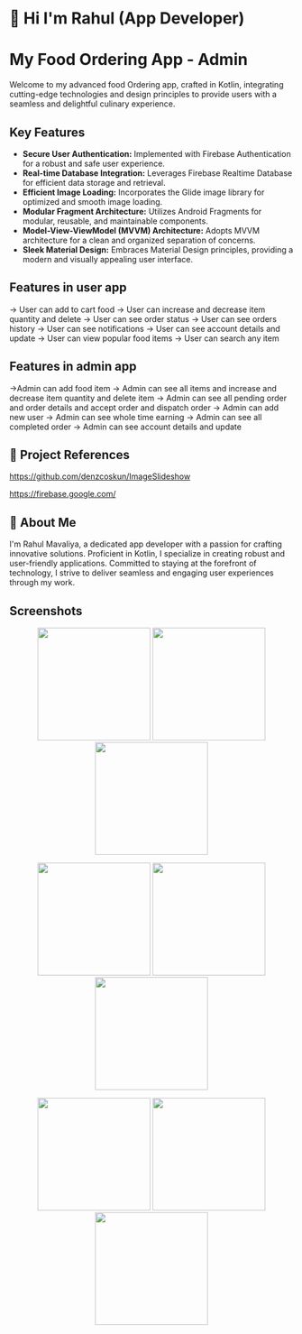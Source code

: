 # 👋 Hi I'm Rahul (App Developer) 
# My Food Ordering App - Admin

Welcome to my advanced food Ordering app, crafted in Kotlin, integrating cutting-edge technologies and design principles to provide users with a seamless and delightful culinary experience.

## Key Features

- **Secure User Authentication:** Implemented with Firebase Authentication for a robust and safe user experience.
- **Real-time Database Integration:** Leverages Firebase Realtime Database for efficient data storage and retrieval.
- **Efficient Image Loading:** Incorporates the Glide image library for optimized and smooth image loading.
- **Modular Fragment Architecture:** Utilizes Android Fragments for modular, reusable, and maintainable components.
- **Model-View-ViewModel (MVVM) Architecture:** Adopts MVVM architecture for a clean and organized separation of concerns.
- **Sleek Material Design:** Embraces Material Design principles, providing a modern and visually appealing user interface.

## Features in user app
-> User can add to cart food
-> User can increase and decrease item quantity and delete
-> User can see order status
-> User can see orders history
-> User can see notifications
-> User can see account details and update
-> User can view popular food items
-> User can search any item

## Features in admin app
->Admin can add food item
-> Admin can see all items and increase and decrease item quantity and delete item
-> Admin can see all pending order and order details and accept order and dispatch order
-> Admin can add new user
-> Admin can see whole time earning
-> Admin can see all completed order
-> Admin can see account details and update

## 🔗 Project References

https://github.com/denzcoskun/ImageSlideshow

https://firebase.google.com/

## 🚀 About Me
I'm Rahul Mavaliya, a dedicated app developer with a passion for crafting innovative solutions. Proficient in Kotlin, I specialize in creating robust and user-friendly applications. Committed to staying at the forefront of technology, I strive to deliver seamless and engaging user experiences through my work.

## Screenshots

<p align="center">
<img src = "images/Screenshot_2024-07-23-14-06-06-25_cfb84732741e261cd709eb661cba9ad8.jpg" width = "200">
<img src = "images/Screenshot_2024-07-23-14-06-39-59_f7aa348215f5d566f9e4ca860f474209.jpg" width = "200">
<img src = "images/Screenshot_2024-07-23-14-06-12-42_cfb84732741e261cd709eb661cba9ad8.jpg" width = "200">
</p>

<p align="center">
<img src = "images/Screenshot_2024-07-23-14-05-05-64_cfb84732741e261cd709eb661cba9ad8.jpg" width = "200">
<img src = "images/Screenshot_2024-07-23-14-05-10-47_cfb84732741e261cd709eb661cba9ad8.jpg" width = "200">
<img src = "images/Screenshot_2024-07-23-14-05-15-23_cfb84732741e261cd709eb661cba9ad8.jpg" width = "200">
</p>

<p align="center">
<img src = "images/Screenshot_2024-07-23-14-05-33-60_cfb84732741e261cd709eb661cba9ad8.jpg" width = "200">
<img src = "images/Screenshot_2024-07-23-14-05-29-61_cfb84732741e261cd709eb661cba9ad8.jpg" width = "200">
<img src = "images/Screenshot_2024-07-23-14-05-20-61_cfb84732741e261cd709eb661cba9ad8.jpg" width = "200">
</p>

